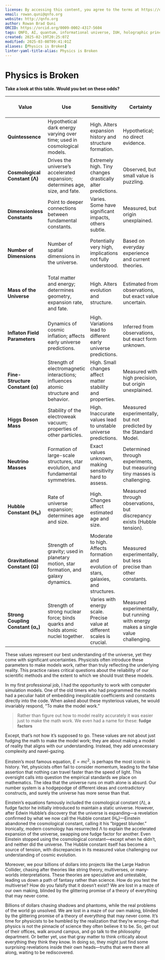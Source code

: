 ```yaml
---
license: By accessing this content, you agree to the terms at https://qnfo.org/LICENSE
email: rowan.quni@qnfo.org
website: http://qnfo.org
author: Rowan Brad Quni
ORCID: https://orcid.org/0009-0002-4317-5604
tags: QNFO, AI, quantum, informational universe, IUH, holographic principle
created: 2025-02-19T20:25:07Z
modified: 2025-03-08T09:41:01Z
aliases: [Physics is Broken]
linter-yaml-title-alias: Physics is Broken
---
```


# Physics is Broken

**Take a look at this table. Would you bet on these odds?**

| **Value**                        | **Use**                                                                                       | **Sensitivity**                                                                 | **Certainty**                                                                 | **Impact if Wrong**                                                              | **Fudge Factor?**                                                                 | **Odds of Being Correct** |
|----------------------------------|-----------------------------------------------------------------------------------------------|---------------------------------------------------------------------------------|-------------------------------------------------------------------------------|----------------------------------------------------------------------------------|-----------------------------------------------------------------------------------|---------------------------|
| **Quintessence**                 | Hypothetical dark energy varying over time; used in cosmological models.                      | High. Alters expansion history and structure formation.                          | Hypothetical; no direct evidence.                                             | Different universe evolution and fate.                                            | ⭐⭐⭐⭐⭐ (High fudge factor. Introduced to explain dark energy.)                  | 100:1 (Very low)         |
| **Cosmological Constant (Λ)**    | Drives the universe’s accelerated expansion; determines age, size, and fate.                    | Extremely high. Tiny changes drastically alter predictions.                      | Observed, but small value is puzzling.                                        | Larger: Too fast expansion. Smaller/negative: Collapse.                           | ⭐⭐⭐⭐⭐ (High fudge factor. Introduced and removed by Einstein.)                  | 50:1 (Low)               |
| **Dimensionless Constants**      | Point to deeper connections between fundamental constants.                                      | Varies. Some have significant impacts, others subtle.                            | Measured, but origin unexplained.                                             | Alters relationships between constants and reality.                                | ⭐⭐⭐⭐ (High fudge factor. Existence and values unexplained.)                     | 20:1 (Low)               |
| **Number of Dimensions**         | Number of spatial dimensions in the universe.                                                  | Potentially very high, implications not fully understood.                        | Based on everyday experience and current theories.                             | Could revolutionize understanding of space, time, and fundamental forces.          | ⭐⭐⭐⭐ (High fudge factor. Extra dimensions are speculative.)                      | 20:1 (Low)               |
| **Mass of the Universe**         | Total matter and energy; determines geometry, expansion rate, and fate.                        | High. Alters evolution and structure.                                            | Estimated from observations, but exact value uncertain.                        | Different picture of the universe’s size, age, and fate.                          | ⭐⭐⭐⭐ (High fudge factor. Contribution of dark matter and dark energy is uncertain.) | 10:1 (Moderate)          |
| **Inflaton Field Parameters**    | Dynamics of cosmic inflation; affects early universe predictions.                              | High. Variations lead to different early universe predictions.                   | Inferred from observations, but exact form unknown.                            | Different universe than observed.                                                | ⭐⭐⭐⭐ (High fudge factor. Inflaton field is hypothetical.)                        | 10:1 (Moderate)          |
| **Fine-Structure Constant (α)**  | Strength of electromagnetic interactions; influences atomic structure and behavior.             | High. Small changes affect matter stability and properties.                      | Measured with high precision, but origin unexplained.                          | Alters matter stability and formation of stars, galaxies, and life.               | ⭐⭐⭐ (Moderate fudge factor. Value known, origin unexplained.)                    | 5:1 (Moderate)           |
| **Higgs Boson Mass**             | Stability of the electroweak vacuum; properties of other particles.                            | High. Inaccurate values lead to unstable universe predictions.                   | Measured experimentally, but not predicted by the Standard Model.              | Affects stability of matter and fundamental forces.                               | ⭐⭐⭐ (Moderate fudge factor. Value known, origin unexplained.)                    | 5:1 (Moderate)           |
| **Neutrino Masses**              | Formation of large-scale structures, star evolution, and fundamental symmetries.                | Exact values unknown, making sensitivity hard to assess.                         | Determined through experiments, but measuring tiny masses is challenging.       | Changes understanding of the universe’s evolution and fundamental particles.       | ⭐⭐⭐ (Moderate fudge factor. Mechanism of mass acquisition unknown.)              | 5:1 (Moderate)           |
| **Hubble Constant (H₀)**         | Rate of universe expansion; determines age and size.                                           | High. Changes affect estimated age and size.                                     | Measured through observations, but discrepancy exists (Hubble tension).        | Changes understanding of the universe’s history and evolution.                    | ⭐⭐⭐ (Moderate fudge factor. Discrepancy suggests incomplete understanding.)      | 3:1 (Moderate)           |
| **Gravitational Constant (G)**   | Strength of gravity; used in planetary motion, star formation, and galaxy dynamics.            | Moderate to high. Affects formation and evolution of stars, galaxies, and structures. | Measured experimentally, but less precise than other constants.                | Larger: Faster star formation, shorter lifespans. Smaller: Slower formation, longer lifespans. | ⭐⭐ (Low fudge factor. Experimentally determined, no strong theoretical reason to expect change.) | 2:1 (High)               |
| **Strong Coupling Constant (αₛ)**| Strength of strong nuclear force; binds quarks and holds atomic nuclei together.               | Varies with energy scale. Precise value at different scales is crucial.          | Measured experimentally, but running with energy makes a single value challenging. | Affects stability of atomic nuclei and processes in stars and the early universe. | ⭐⭐ (Low fudge factor. Behavior understood within quantum chromodynamics.)         | 2:1 (High)               |

These values represent our best understanding of the universe, yet they come with significant uncertainties. Physicists often introduce these parameters to make models work, rather than truly reflecting the underlying reality. This practice raises critical questions about the reliability of our scientific methods and the extent to which we should trust these models.

In my first professional job, I had the opportunity to work with computer simulation models. One of the old timers who had programmed the models had a peculiar habit of embedding inexplicable coefficients and constants directly into the code. When asked about these mysterious values, he would invariably respond, “To make the model work.”

> Rather than figure out how to model reality accurately it was easier just to make the math work. We even had a name for these: **fudge factors**

Except, that’s not how it’s supposed to go. These values are not about just fudging the math to make the model work; they are about making a model of reality that aligns with our understanding. Instead, they add unnecessary complexity and navel-gazing.

Einstein’s most famous equation, $E = mc^2$, is perhaps the most iconic in history. Yet, physicists often fail to consider momentum, leading to the false assertion that nothing can travel faster than the speed of light. This oversight calls into question the empirical standards we place on mathematics. The idea that the universe runs on math alone is absurd. Our number system is a hodgepodge of different ideas and contradictory constructs, and surely the universe has more sense than that.

Einstein’s equations famously included the cosmological constant (Λ), a fudge factor he initially introduced to maintain a static universe. However, after Edwin Hubble’s discovery that the universe is expanding—a revelation confirmed by what we now call the Hubble constant (H₀)—Einstein abandoned the cosmological constant, calling it his “biggest blunder.” Ironically, modern cosmology has resurrected Λ to explain the accelerated expansion of the universe, swapping one fudge factor for another. Even Einstein stopped using the cosmological constant—except when he didn’t, and neither did the universe. The Hubble constant itself has become a source of tension, with discrepancies in its measured value challenging our understanding of cosmic evolution.

Moreover, we pour billions of dollars into projects like the Large Hadron Collider, chasing after theories like string theory, multiverses, or many-worlds interpretations. These theories are speculative and untestable, leading us down a path of fantasy rather than science. How do you test the multiverse? How do you falsify that it doesn’t exist? We are lost in a maze of our own making, blinded by the glittering promise of a theory of everything that may never come.

Billions of dollars chasing shadows and phantoms, while the real problems of the world go unsolved. We are lost in a maze of our own making, blinded by the glittering promise of a theory of everything that may never come. It’s time for physicists to be humbled by the realization that they’re wrong—that physics is not the pinnacle of science they often believe it to be. So, get out of their offices, walk around campus, and go talk to the philosophy department. Or better yet, use that gray matter to think critically about everything they think they know. In doing so, they might just find some surprising revelations inside their own heads—truths that were there all along, waiting to be rediscovered.
